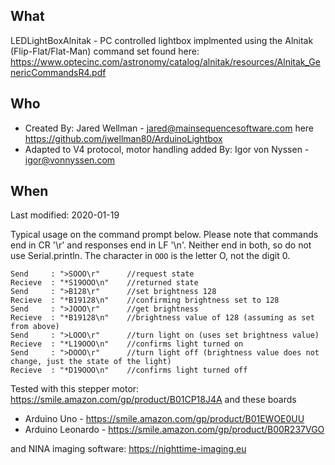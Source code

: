 ## What 
LEDLightBoxAlnitak - PC controlled lightbox implmented using the Alnitak (Flip-Flat/Flat-Man) command set found here: https://www.optecinc.com/astronomy/catalog/alnitak/resources/Alnitak_GenericCommandsR4.pdf

## Who
* Created By: Jared Wellman - jared@mainsequencesoftware.com here https://github.com/jwellman80/ArduinoLightbox
* Adapted to V4 protocol, motor handling added By: Igor von Nyssen - igor@vonnyssen.com


## When
  Last modified:  2020-01-19

Typical usage on the command prompt below. Please note that commands end in CR '\r' and responses end in LF '\n'. Neither end in both, so do not use Serial.println. The character in `OOO` is the letter O, not the digit 0.

```
Send     : ">SOOO\r"      //request state
Recieve  : "*S19OOO\n"    //returned state
Send     : ">B128\r"      //set brightness 128
Recieve  : "*B19128\n"    //confirming brightness set to 128
Send     : ">JOOO\r"      //get brightness
Recieve  : "*B19128\n"    //brightness value of 128 (assuming as set from above)
Send     : ">LOOO\r"      //turn light on (uses set brightness value)
Recieve  : "*L19OOO\n"    //confirms light turned on
Send     : ">DOOO\r"      //turn light off (brightness value does not change, just the state of the light)
Recieve  : "*D19OOO\n"    //confirms light turned off
```

Tested with this stepper motor: https://smile.amazon.com/gp/product/B01CP18J4A
and these boards
* Arduino Uno - https://smile.amazon.com/gp/product/B01EWOE0UU
* Arduino Leonardo - https://smile.amazon.com/gp/product/B00R237VGO

and NINA imaging software: https://nighttime-imaging.eu
